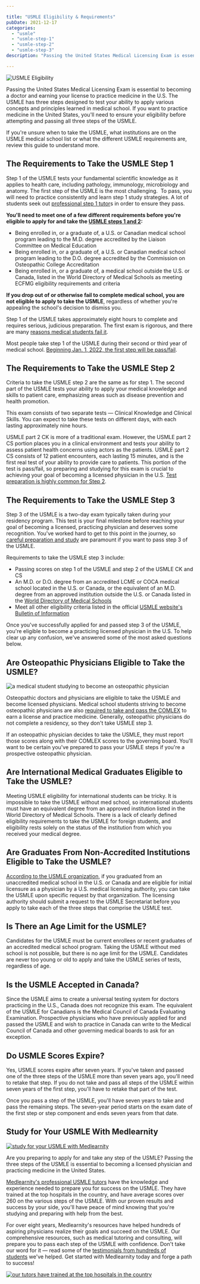 ```yaml
---

title: "USMLE Eligibility & Requirements"
pubDate: 2021-12-17
categories: 
  - "usmle"
  - "usmle-step-1"
  - "usmle-step-2"
  - "usmle-step-3"
description: "Passing the United States Medical Licensing Exam is essential to becoming a doctor and earning your license to practice medicine in the U.S. The USMLE has "

---
```



![USMLE Eligibility](https://i2xfwztd2ksbegse.public.blob.vercel-storage.com/wp/2021/12/01-usmle-eligibility.jpg)

Passing the United States Medical Licensing Exam is essential to becoming a doctor and earning your license to practice medicine in the U.S. The USMLE has three steps designed to test your ability to apply various concepts and principles learned in medical school. If you want to practice medicine in the United States, you'll need to ensure your eligibility before attempting and passing all three steps of the USMLE.

If you're unsure when to take the USMLE, what institutions are on the USMLE medical school list or what the different USMLE requirements are, review this guide to understand more.

## The Requirements to Take the USMLE Step 1

Step 1 of the USMLE tests your fundamental scientific knowledge as it applies to health care, including pathology, immunology, microbiology and anatomy. The first step of the USMLE is the most challenging.  To pass, you will need to practice consistently and learn step 1 study strategies. A lot of students seek out [professional step 1 tutor](https://www.medlearnity.com/usmle-tutoring-step-1/)s in order to ensure they pass.

**You'll need to meet one of a few different requirements before you're eligible to apply for and take the [USMLE steps 1 and 2](https://www.usmle.org/step-exams/step-1):**

- Being enrolled in, or a graduate of, a U.S. or Canadian medical school program leading to the M.D. degree accredited by the Liaison Committee on Medical Education
- Being enrolled in, or a graduate of, a U.S. or Canadian medical school program leading to the D.O. degree accredited by the Commission on Osteopathic College Accreditation
- Being enrolled in, or a graduate of, a medical school outside the U.S. or Canada, listed in the World Directory of Medical Schools as meeting ECFMG eligibility requirements and criteria

**If you drop out of or otherwise fail to complete medical school, you are not eligible to apply to take the USMLE**, regardless of whether you're appealing the school's decision to dismiss you.

Step 1 of the USMLE takes approximately eight hours to complete and requires serious, judicious preparation. The first exam is rigorous, and there are many [reasons medical students fail it](https://www.medlearnity.com/common-reasons-to-fail-usmle-step-1/).

Most people take step 1 of the USMLE during their second or third year of medical school. [Beginning Jan. 1, 2022, the first step will be pass/fail](https://www.medlearnity.com/usmle-step-1-pass-fail/).

## The Requirements to Take the USMLE Step 2

Criteria to take the USMLE step 2 are the same as for step 1. The second part of the USMLE tests your ability to apply your medical knowledge and skills to patient care, emphasizing areas such as disease prevention and health promotion.

This exam consists of two separate tests — Clinical Knowledge and Clinical Skills. You can expect to take these tests on different days, with each lasting approximately nine hours.

USMLE part 2 CK is more of a traditional exam. However, the USMLE part 2 CS portion places you in a clinical environment and tests your ability to assess patient health concerns using actors as the patients. USMLE part 2 CS consists of 12 patient encounters, each lasting 15 minutes, and is the first real test of your ability to provide care to patients. This portion of the test is pass/fail, so preparing and studying for this exam is crucial to achieving your goal of becoming a licensed physician in the U.S. [Test preparation is highly common for Step 2](https://www.medlearnity.com/step-2ck-usmle/).

## The Requirements to Take the USMLE Step 3

Step 3 of the USMLE is a two-day exam typically taken during your residency program. This test is your final milestone before reaching your goal of becoming a licensed, practicing physician and deserves some recognition. You've worked hard to get to this point in the journey, so [careful preparation and study](https://www.medlearnity.com/usmle-step-3/) are paramount if you want to pass step 3 of the USMLE.

Requirements to take the USMLE step 3 include:

- Passing scores on step 1 of the USMLE and step 2 of the USMLE CK and CS
- An M.D. or D.O. degree from an accredited LCME or COCA medical school located in the U.S. or Canada, or the equivalent of an M.D. degree from an approved institution outside the U.S. or Canada listed in the [World Directory of Medical Schools](https://www.wdoms.org/)
- Meet all other eligibility criteria listed in the official [USMLE website's Bulletin of Information](https://www.usmle.org/bulletin-information)

Once you've successfully applied for and passed step 3 of the USMLE, you're eligible to become a practicing licensed physician in the U.S. To help clear up any confusion, we've answered some of the most asked questions below.

## Are Osteopathic Physicians Eligible to Take the USMLE?

![a medical student studying to become an osteopathic physician](https://i2xfwztd2ksbegse.public.blob.vercel-storage.com/wp/2021/12/02-are-osteopathic-physicians-eligible-to-take-the-usmle.jpg)

Osteopathic doctors and physicians are eligible to take the USMLE and become licensed physicians. Medical school students striving to become osteopathic physicians are also [required to take and pass the COMLEX](https://www.medlearnity.com/comlex/) to earn a license and practice medicine. Generally, osteopathic physicians do not complete a residency, so they don't take USMLE step 3.

If an osteopathic physician decides to take the USMLE, they must report those scores along with their COMLEX scores to the governing board. You'll want to be certain you've prepared to pass your USMLE steps if you're a prospective osteopathic physician.

## Are International Medical Graduates Eligible to Take the USMLE?

Meeting USMLE eligibility for international students can be tricky. It is impossible to take the USMLE without med school, so international students must have an equivalent degree from an approved institution listed in the World Directory of Medical Schools. There is a lack of clearly defined eligibility requirements to take the USMLE for foreign students, and eligibility rests solely on the status of the institution from which you received your medical degree.

## Are Graduates From Non-Accredited Institutions Eligible to Take the USMLE?

[According to the USMLE organization](https://www.usmle.org/bulletin-information/eligibility), if you graduated from an unaccredited medical school in the U.S. or Canada and are eligible for initial licensure as a physician by a U.S. medical licensing authority, you can take the USMLE upon specific request by that organization. The licensing authority should submit a request to the USMLE Secretariat before you apply to take each of the three steps that comprise the USMLE test.

## Is There an Age Limit for the USMLE?

Candidates for the USMLE must be current enrollees or recent graduates of an accredited medical school program. Taking the USMLE without med school is not possible, but there is no age limit for the USMLE. Candidates are never too young or old to apply and take the USMLE series of tests, regardless of age.

## Is the USMLE Accepted in Canada?

Since the USMLE aims to create a universal testing system for doctors practicing in the U.S., Canada does not recognize this exam. The equivalent of the USMLE for Canadians is the Medical Council of Canada Evaluating Examination. Prospective physicians who have previously applied for and passed the USMLE and wish to practice in Canada can write to the Medical Council of Canada and other governing medical boards to ask for an exception.

## Do USMLE Scores Expire?

Yes, USMLE scores expire after seven years. If you've taken and passed one of the three steps of the USMLE more than seven years ago, you'll need to retake that step. If you do not take and pass all steps of the USMLE within seven years of the first step, you'll have to retake that part of the test.

Once you pass a step of the USMLE, you'll have seven years to take and pass the remaining steps. The seven-year period starts on the exam date of the first step or step component and ends seven years from that date.

## Study for Your USMLE With Medlearnity

[![study for your USMLE with Medlearnity](https://i2xfwztd2ksbegse.public.blob.vercel-storage.com/wp/2021/12/03-study-for-your-usmle-with-medlearnity.jpg)](https://www.medlearnity.com/start-here/)

Are you preparing to apply for and take any step of the USMLE? Passing the three steps of the USMLE is essential to becoming a licensed physician and practicing medicine in the United States.

[Medlearnity's professional USMLE tutors](https://www.medlearnity.com/our-tutors/) have the knowledge and experience needed to prepare you for success on the USMLE. They have trained at the top hospitals in the country, and have average scores over 260 on the various steps of the USMLE. With our proven results and success by your side, you'll have peace of mind knowing that you're studying and preparing with help from the best.

For over eight years, Medlearnity's resources have helped hundreds of aspiring physicians realize their goals and succeed on the USMLE. Our comprehensive resources, such as medical tutoring and consulting, will prepare you to pass each step of the USMLE with confidence. Don't take our word for it — read some of the [testimonials from hundreds of students](https://www.medlearnity.com/student-testimonials/) we've helped. Get started with Medlearnity today and forge a path to success!

[![our tutors have trained at the top hospitals in the country](https://i2xfwztd2ksbegse.public.blob.vercel-storage.com/wp/2022/06/04-our-tutors-have-trained.png)](https://www.medlearnity.com/start-here/)
